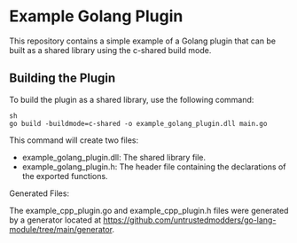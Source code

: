 # Example Golang Plugin

This repository contains a simple example of a Golang plugin that can be built as a shared library using the c-shared build mode.

## Building the Plugin

To build the plugin as a shared library, use the following command:

```
sh
go build -buildmode=c-shared -o example_golang_plugin.dll main.go
```

This command will create two files:

* example_golang_plugin.dll: The shared library file.
* example_golang_plugin.h: The header file containing the declarations of the exported functions.

Generated Files:

The example_cpp_plugin.go and example_cpp_plugin.h files were generated by a generator located at https://github.com/untrustedmodders/go-lang-module/tree/main/generator.
